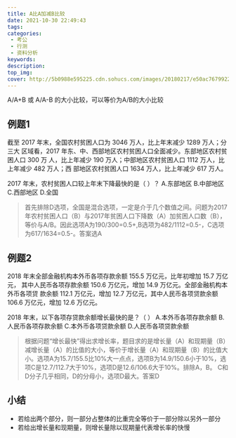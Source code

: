 ```yaml
---
title: A比A加减B比较
date: 2021-10-30 22:49:43
tags:
categories:
 - 考公
 - 行测
 - 资料分析
keywords:
description:
top_img:
cover: http://5b0988e595225.cdn.sohucs.com/images/20180217/e50ac767992247969eb62ad8100fc70e.gif
---
```

A/A+B 或 A/A-B 的大小比较，可以等价为A/B的大小比较

## 例题1
截至 2017 年末，全国农村贫困人口为 3046 万人，比上年末减少 1289 万人；分三大 区域看，2017 年东、中、西部地区农村贫困人口全面减少。东部地区农村贫困人口 300 万 人，比上年减少 190 万人；中部地区农村贫困人口 1112 万人，比上年减少 482 万人；西 部地区农村贫困人口 1634 万人，比上年减少 617 万人。

2017 年末，农村贫困人口较上年末下降最快的是（ ）？ 
A.东部地区 B.中部地区 C.西部地区 D.全国

> 首先排除D选项，全国是混合选项，一定是介于几个数值之间。问题为2017年农村贫困人口（B）与2017年贫困人口下降数（A）加贫困人口数（B），等价与A/B。因此选项A为190/300=0.5+,B选项为482/1112=0.5-，C选项为617/1634=0.5-。答案选A

## 例题2
2018 年末全部金融机构本外币各项存款余额 155.5 万亿元，比年初增加 15.7 万亿元， 其中人民币各项存款余额 150.6 万亿元，增加 14.9 万亿元。全部金融机构本外币各项贷 款余额 112.1 万亿元，增加 12.7 万亿元，其中人民币各项贷款余额 106.6 万亿元，增加 12.6 万亿元。

2018 年末，以下各项存贷款余额增长最快的是？（ ） 
A.本外币各项存款余额 B.人民币各项存款余额 
C.本外币各项贷款余额 D.人民币各项贷款余额

> 根据问题“增长最快”得出求增长率，题目求的是增长量（A）和现期量（B）减增长量（A）的比值的大小，等价于增长量（A）和现期量（B）的比值大小。选项A为15.7/155.5比10%大一点点，选项B为14.9/150.6小于10%，选项C是12.7/112.7大于10%，选项D是12.6/106.6大于10%。排除A，B。 C和D分子几乎相同，D的分母小，选项D最大。答案D

## 小结
* 若给出两个部分，则一部分占整体的比重完全等价于一部分除以另外一部分
* 若给出增长量和现期量，则增长量除以现期量代表增长率的快慢